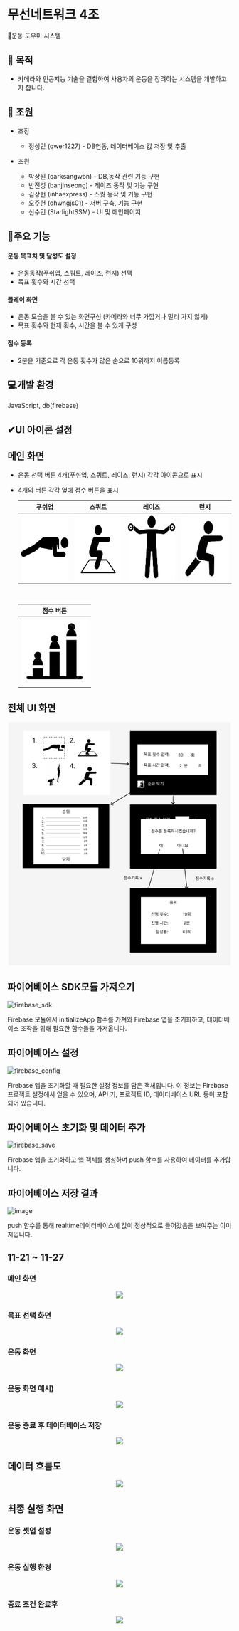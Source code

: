 # 무선네트워크 4조

💪운동 도우미 시스템

## 🎯 목적

- 카메라와 인공지능 기술을 결합하여 사용자의 운동을 장려하는 시스템을 개발하고자 합니다.

## 👥 조원

- 조장
  - 정성민 (qwer1227) - DB연동, 데이터베이스 값 저장 및 추출
    
- 조원
  
  - 박상원 (qarksangwon) - DB,동작 관련 기능 구현
  - 반진성 (banjinseong) - 레이즈 동작 및 기능 구현
  - 김상헌 (inhaexpress) - 스퀏 동작 및 기능 구현
  - 오주헌 (dhwngjs01)  - 서버 구축, 기능 구현
  - 신수민 (StarlightSSM) - UI 및 메인페이지 

## 🔧주요 기능

#### 운동 목표치 및 달성도 설정

- 운동동작(푸쉬업, 스쿼트, 레이즈, 런지) 선택
- 목표 횟수와 시간 선택

#### 플레이 화면

- 운동 모습을 볼 수 있는 화면구성 (카메라와 너무 가깝거나 멀리 가지 않게)
- 목표 횟수와 현재 횟수, 시간을 볼 수 있게 구성

#### 점수 등록

- 2분을 기준으로 각 운동 횟수가 많은 순으로 10위까지 이름등록

## 💻개발 환경

JavaScript, db(firebase)

## ✔UI 아이콘 설정

## 메인 화면

- 운동 선택 버튼 4개(푸쉬업, 스쿼트, 레이즈, 런지) 각각 아이콘으로 표시
- 4개의 버튼 각각 옆에 점수 버튼을 표시

  <div align="center">

  |                          푸쉬업                           |                          스쿼트                           |                             레이즈                              |                          런지                           |
  | :-------------------------------------------------------: | :-------------------------------------------------------: | :-----------------------------------------------------------: | :-----------------------------------------------------: |
  | <img width="150" height="150" src="./아이콘/푸쉬업.jpg"/> | <img width="150" height="150" src="./아이콘/스쿼트.jpg"/> | <img width="150" height="150" src="./아이콘/레이즈.jpg"/> | <img width="150" height="150" src="./아이콘/런지.jpg"/> |

  </div>

  <br>

  <div align="center">

  |                          점수 버튼                           |
  | :----------------------------------------------------------: |
  | <img width="150" height="150" src="./아이콘/점수아이콘.jpg"> |

  </div>

## 전체 UI 화면

  <div align="center">
    <img width="500" src="./ui/전체흐름.PNG"/>
  </div>

## 파이어베이스 SDK모듈 가져오기
  ![firebase_sdk](https://github.com/qwer1227/wireless-network--4-/assets/113608501/77445cdb-253f-4004-8090-b7531bfed861)
  
  Firebase 모듈에서 initializeApp 함수를 가져와 Firebase 앱을 초기화하고, 데이터베이스 조작을 위해 필요한 함수들을 가져옵니다.

## 파이어베이스 설정
  ![firebase_config](https://github.com/qwer1227/wireless-network--4-/assets/113608501/6603cf5a-bc7b-491f-9800-b24a07f8eb8b)
  
  Firebase 앱을 초기화할 때 필요한 설정 정보를 담은 객체입니다. 이 정보는 Firebase 프로젝트 설정에서 얻을 수 있으며, API 키, 프로젝트 ID, 데이터베이스 URL 등이 포함되어 있습니다.

## 파이어베이스 초기화 및 데이터 추가
  ![firebase_save](https://github.com/qwer1227/wireless-network--4-/assets/113608501/1e337955-d243-487f-a1f3-f47963cbc5c4)
  
  Firebase 앱을 초기화하고 앱 객체를 생성하며 push 함수를 사용하여 데이터를 추가합니다.

## 파이어베이스 저장 결과
  ![image](https://github.com/qwer1227/wireless-network--4-/assets/113608501/cfd617d6-40d4-4d46-8af9-2e83623e8e8d)

  push 함수를 통해 realtime데이터베이스에 값이 정상적으로 들어갔음을 보여주는 이미지입니다.

## 11-21 ~ 11-27

### 메인 화면
<div align="center">
  <img src="https://github.com/qwer1227/wireless-network--4-/assets/38345593/331e8811-104a-40bb-b373-6fa2e7123cea"/>
</div>

### 목표 선택 화면
<div align="center">
  <img src="https://github.com/qwer1227/wireless-network--4-/assets/38345593/63b28809-e4c2-4f5c-8a89-cc6ea2451f11"/>
</div>

### 운동 화면
<div align="center">
  <img src="https://github.com/qwer1227/wireless-network--4-/assets/38345593/276ac336-ca75-4eb0-abc0-41189e9b55f6"/>
</div>

### 운동 화면 예시)
<div align="center">
  <img src="https://github.com/qwer1227/wireless-network--4-/assets/38345593/8009286f-28e0-467e-a677-2ce7ab8a77ec"/>
</div>

### 운동 종료 후 데이터베이스 저장
<div align="center">
  <img src="https://github.com/qwer1227/wireless-network--4-/assets/38345593/9ab2e070-9b08-4d0c-9e45-0a00a4a80666"/>
</div>

## 데이터 흐름도
<div align="center">
  <img src="https://github.com/qwer1227/wireless-network--4-/assets/88262512/d64f33d2-00f5-4b47-889a-a616f5b910e1"/>
</div>

## 최종 실행 화면

### 운동 셋업 설정
<div align="center">
  <img src="https://github.com/qwer1227/wireless-network--4-/assets/88262512/7dc41f5c-d5d4-4a06-b4df-6a635a7568d5"/>
</div>

### 운동 실행 환경
<div align="center">
  <img src="https://github.com/qwer1227/wireless-network--4-/assets/88262512/9ea35c2c-b65d-43f8-bf5f-82d1552febaf"/>
</div>

### 종료 조건 완료후
<div align="center">
  <img src="https://github.com/qwer1227/wireless-network--4-/assets/88262512/ac90feaf-316d-49a4-b50f-964cd3cf56f7"/>
</div>
